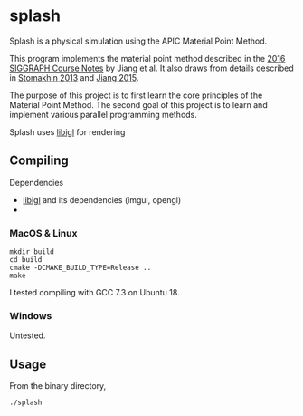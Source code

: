# splash
Splash is a physical simulation using the APIC Material Point Method. 

This program implements the material point method described in the [2016 SIGGRAPH Course Notes](https://www.seas.upenn.edu/~cffjiang/research/mpmcourse/mpmcourse.pdf) by Jiang  et al.
It also draws from details described in [Stomakhin 2013](http://alexey.stomakhin.com/research/snow.html) and [Jiang 2015](https://www.seas.upenn.edu/~cffjiang/research/apic/paper.pdf).

The purpose of this project is to first learn the core principles of the Material Point Method. 
The second goal of this project is to learn and implement various parallel programming methods.

Splash uses [libigl](https://libigl.github.io/) for rendering 

## Compiling
Dependencies
- [libigl](https://libigl.github.io/) and its dependencies (imgui, opengl)
- 

### MacOS & Linux
```
mkdir build
cd build
cmake -DCMAKE_BUILD_TYPE=Release ..
make
```
I tested compiling with GCC 7.3 on Ubuntu 18.

### Windows
Untested. 

## Usage
From the binary directory,
```
./splash
```
